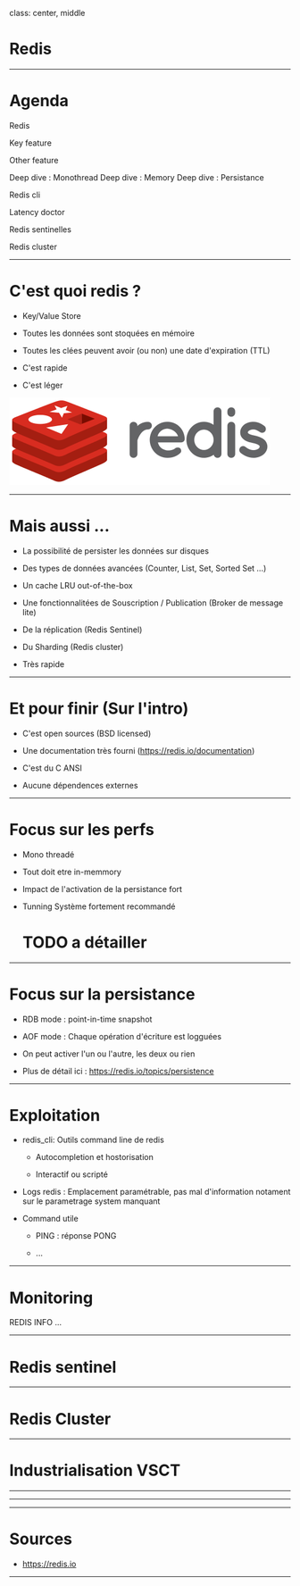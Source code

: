 class: center, middle

# Redis

---

# Agenda

Redis

Key feature

Other feature

Deep dive : Monothread
Deep dive : Memory
Deep dive : Persistance

Redis cli

Latency doctor

Redis sentinelles

Redis cluster

---

# C'est quoi redis ?
 
 * Key/Value Store
 
 * Toutes les données sont stoquées en mémoire
 
 * Toutes les clées peuvent avoir (ou non) une date d'expiration (TTL)
 
 * C'est rapide
 
 * C'est léger
 

![Redis logo](redis_logo.png)

---

# Mais aussi ...

 * La possibilité de persister les données sur disques
 
 * Des types de données avancées (Counter, List, Set, Sorted Set ...)
 
 * Un cache LRU out-of-the-box
 
 * Une fonctionnalitées de Souscription / Publication (Broker de message lite)
 
 * De la réplication (Redis Sentinel)

 * Du Sharding (Redis cluster)
 
 * Très rapide
 
--- 

# Et pour finir (Sur l'intro)

 * C'est open sources (BSD licensed)
 
 * Une documentation très fourni (https://redis.io/documentation)
 
 * C'est du C ANSI
 
 * Aucune dépendences externes

---

# Focus sur les perfs

 * Mono threadé
 
 * Tout doit etre in-memmory
 
 * Impact de l'activation de la persistance fort
  
 * Tunning Système fortement recommandé
    # TODO a détailler

---

# Focus sur la persistance

 * RDB mode : point-in-time snapshot
 
 * AOF mode : Chaque opération d'écriture est logguées
 
 * On peut activer l'un ou l'autre, les deux ou rien
 
 * Plus de détail ici : https://redis.io/topics/persistence

---

# Exploitation

 * redis_cli: Outils command line de redis
    
    + Autocompletion et hostorisation
    
    + Interactif ou scripté
 
 * Logs redis : Emplacement paramétrable, pas mal d'information notament sur le parametrage system manquant
 
 * Command utile
    
    + PING : réponse PONG
    
    + ...

---

# Monitoring

REDIS INFO ...

---

# Redis sentinel

---

# Redis Cluster

---

# Industrialisation VSCT

---

---

---

# Sources
 
* https://redis.io

---